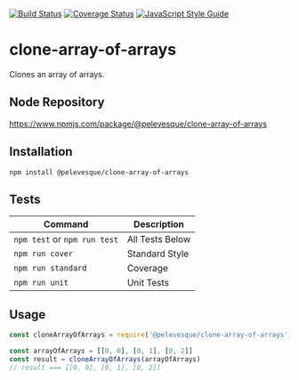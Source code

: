 [![Build Status](https://travis-ci.org/pelevesque/clone-array-of-arrays.svg?branch=master)](https://travis-ci.org/pelevesque/clone-array-of-arrays)
[![Coverage Status](https://coveralls.io/repos/github/pelevesque/clone-array-of-arrays/badge.svg?branch=master)](https://coveralls.io/github/pelevesque/clone-array-of-arrays?branch=master)
[![JavaScript Style Guide](https://img.shields.io/badge/code_style-standard-brightgreen.svg)](https://standardjs.com)

# clone-array-of-arrays

Clones an array of arrays.

## Node Repository

https://www.npmjs.com/package/@pelevesque/clone-array-of-arrays

## Installation

`npm install @pelevesque/clone-array-of-arrays`

## Tests

Command                      | Description
---------------------------- | ------------
`npm test` or `npm run test` | All Tests Below
`npm run cover`              | Standard Style
`npm run standard`           | Coverage
`npm run unit`               | Unit Tests

## Usage

```js
const cloneArrayOfArrays = require('@pelevesque/clone-array-of-arrays')
```

```js
const arrayOfArrays = [[0, 0], [0, 1], [0, 2]]
const result = cloneArrayOfArrays(arrayOfArrays)
// result === [[0, 0], [0, 1], [0, 2]]
```

